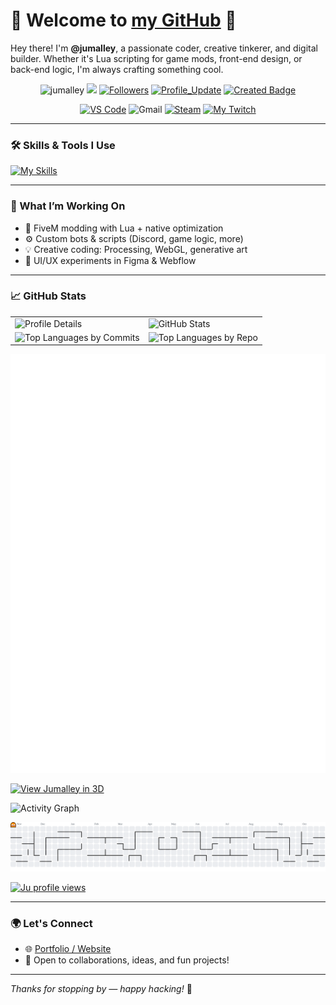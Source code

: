 # 👋 Welcome to [my GitHub](https://github.com/jumalley) 🏡

Hey there! I'm **@jumalley**, a passionate coder, creative tinkerer, and digital builder. Whether it's Lua scripting for game mods, front-end design, or back-end logic, I'm always crafting something cool.

<p align="center"> 
    <img src="https://komarev.com/ghpvc/?username=jumalley" alt="jumalley"/>       
    <a href="https://github.com/jumalley/jumalley/pulse" alt="Activity"><img src="https://img.shields.io/github/commit-activity/m/jumalley/jumalley" /></a>
    <a href="https://github.com/jumalley?tab=followers"><img alt="Followers" src="https://img.shields.io/github/followers/jumalley?color=4C1&logo=github"></a>
    <a href="https://github.com/jumalley/jumalley" target="_blank"><img alt="Profile_Update" src="https://img.shields.io/github/last-commit/jumalley/jumalley?label=Profile%20update&style=fflat-square"></a>
    <a href="https://github.com/jumalley"><img src="https://badges.pufler.dev/created/jumalley/jumalley" alt="Created Badge" /></a>
</p>

<p align="center">
    <a href="https://code.visualstudio.com/"><img src="https://img.shields.io/badge/Editor-VS%20Code-blue/?logo=visualstudiocode&logoColor=blue&color=blue" alt="VS Code" /></a>
    <img src="https://img.shields.io/badge/Uses-Gmail-blue/?logo=gmail&logoColor=warning&color=red" alt="Gmail" />
    <a href="https://store.steampowered.com/"><img src="https://img.shields.io/badge/Uses-Steam-blue/?logo=steam&logoColor=1b2838&color=1b2838" alt="Steam" /></a>
    <a href="https://www.twitch.tv/jumalleyy"><img src="https://img.shields.io/twitch/status/jumalleyy?color=f70505&label=My%20Twitch&logo=twitch&style=flat-square" alt="My Twitch" /></a>
</p>

---

### 🛠️ Skills & Tools I Use

[![My Skills](https://skillicons.dev/icons?i=atom,js,html,css,arduino,c,cpp,codepen,discord,bots,eclipse,figma,git,github,githubactions,jquery,lua,mongodb,mysql,nodejs,webflow,php,powershell,processing,py,stackoverflow,mastodon,wordpress,xd)](https://skillicons.dev)

---

### 🚧 What I’m Working On

- 🔧 FiveM modding with Lua + native optimization
- ⚙️ Custom bots & scripts (Discord, game logic, more)
- 💡 Creative coding: Processing, WebGL, generative art
- 🎨 UI/UX experiments in Figma & Webflow

---

### 📈 GitHub Stats

<div align="center">

<table>
  <tr>
    <td>
      <img src="http://github-profile-summary-cards.vercel.app/api/cards/profile-details?username=jumalley&theme=transparent" alt="Profile Details" />
    </td>
    <td>
      <img src="http://github-profile-summary-cards.vercel.app/api/cards/stats?username=jumalley&theme=transparent" alt="GitHub Stats" />
    </td>
  </tr>
  <tr>
    <td>
      <img src="http://github-profile-summary-cards.vercel.app/api/cards/most-commit-language?username=jumalley&theme=transparent" alt="Top Languages by Commits" />
    </td>
    <td>
      <img src="http://github-profile-summary-cards.vercel.app/api/cards/repos-per-language?username=jumalley&theme=transparent" alt="Top Languages by Repo" />
    </td>
  </tr>
</table>

</div>

<picture>
  <source media="(prefers-color-scheme: dark)" srcset="https://raw.githubusercontent.com/jumalley/jumalley/d42cbf9b95b6dc9c26a8202e7ecd9d33154f7eb0/metrics.plugin.calendar.full.svg">
  <source media="(prefers-color-scheme: light)" srcset="https://raw.githubusercontent.com/jumalley/jumalley/d42cbf9b95b6dc9c26a8202e7ecd9d33154f7eb0/metrics.plugin.calendar.full.svg">
  <img alt="Full history contribution calendar" src="https://raw.githubusercontent.com/jumalley/jumalley/d42cbf9b95b6dc9c26a8202e7ecd9d33154f7eb0/metrics.plugin.calendar.full.svg">
</picture>

[![View Jumalley in 3D](https://img.shields.io/badge/Launch%203D%20View-blue?style=for-the-badge)](https://skyline3d.in/jumalley/embed?endDate=2025-04-30&enableZoom=false)

![Activity Graph](https://github-readme-activity-graph.vercel.app/graph?username=jumalley&theme=tokyo-night&hide_border=true)

<picture>
  <source media="(prefers-color-scheme: dark)" srcset="https://raw.githubusercontent.com/jumalley/jumalley/output/pacman-contribution-graph-dark.svg">
  <source media="(prefers-color-scheme: light)" srcset="https://raw.githubusercontent.com/jumalley/jumalley/output/pacman-contribution-graph.svg">
  <img alt="pacman contribution graph" src="https://raw.githubusercontent.com/jumalley/jumalley/output/pacman-contribution-graph.svg">
</picture>

[![Ju profile views](https://u8views.com/api/v1/github/profiles/50602425/views/day-week-month-total-count.svg)](https://u8views.com/github/jumalley)

</div>

---

### 🌍 Let's Connect

- 🌐 [Portfolio / Website](https://jumalley.github.io/Portfolio/)
- 💬 Open to collaborations, ideas, and fun projects!

---

_Thanks for stopping by — happy hacking!_ 🚀
